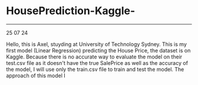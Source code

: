 # HousePrediction-Kaggle-
---------------------------------

25 07 24

Hello, this is Axel, stuyding at University of Technology Sydney. This is my first model (Linear Regression) predicting the House Price, the dataset is on Kaggle. Because there is no accurate way to evaluate the model on their test.csv file as it doesn't have the true SalePrice as well as the accuracy of the model, I will use only the train.csv file to train and test the model. The approach of this model I
